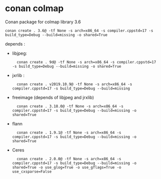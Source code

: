 # conan colmap

Conan package for colmap library 3.6

	conan create . 3.6@ -tf None -s arch=x86_64 -s compiler.cppstd=17 -s build_type=Debug --build=missing -o shared=True

depends :

- libjpeg: 

		conan create . 9d@ -tf None -s arch=x86_64 -s compiler.cppstd=17 -s build_type=Debug --build=missing -o shared=True

- jxrlib :

		conan create . v2019.10.9@ -tf None -s arch=x86_64 -s compiler.cppstd=17 -s build_type=Debug --build=missing

- freeimage (depends of libjpeg and jrxlib)

		conan create . 3.18.0@ -tf None -s arch=x86_64 -s compiler.cppstd=17 -s build_type=Debug --build=missing -o shared=True

- flann

		conan create . 1.9.1@ -tf None -s arch=x86_64 -s compiler.cppstd=17 -s build_type=Debug --build=missing -o shared=True

- Ceres

		conan create . 2.0.0@ -tf None -s arch=x86_64 -s compiler.cppstd=17 -s build_type=Debug --build=missing -o shared=True -o use_glog=True -o use_gflags=True -o use_cxsparse=False